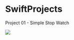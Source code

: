 # SwiftProjects

Project 01 - Simple Stop Watch

![](https://github.com/victorchu8/SwiftProjects/blob/master/1%20-%20SimpleStopWatch/SimpleStopWatch.gif)
